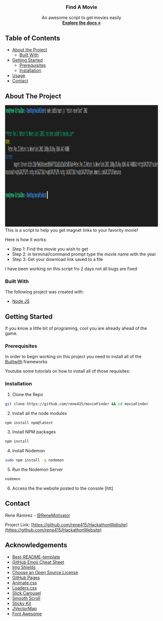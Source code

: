 <!-- PROJECT LOGO -->
<br />
<p align="center">
  <h3 align="center">Find A Movie</h3>

  <p align="center">
    An awesome script to get movies easily
    <br />
    <a href="https://github.com/rene415/movieFinder"><strong>Explore the docs »</strong></a>
    <br />
  </p>
</p>



<!--TABLE OF CONTENTS-->
## Table of Contents

* [About the Project](#about-the-project)
  * [Built With](#built-with)
* [Getting Started](#getting-started)
  * [Prerequisites](#prerequisites)
  * [Installation](#installation)
* [Usage](#usage)
* [Contact](#contact)


<!-- ABOUT THE PROJECT -->
## About The Project
<div align="center">
  <img src="masterScreenshot.png" alt="Logo" width="600" height="400">
</div>
This is a script to help you get magnet links to your favority movie!

Here is how it works: 
* Step 1: Find the movie you wish to get
* Step 2: in terminal/command prompt type the movie name with the year
* Step 3: Get your download link saved to a file

I have been working on this script fro 2 days not all bugs are fixed

### Built With
The following project was created with:
* [Node JS](https://nodejs.org)

<!-- GETTING STARTED -->
## Getting Started

If you know a little bit of programing, cool you are already ahead of the game. 

### Prerequisites

In order to begin working on this project you need to install all of the [Builtwith](#built-with) frameworks

Youtube some tutorials on how to install all of those requisites:

### Installation
1. Clone the Repo
```sh
git clone https://github.com/rene415/movieFinder && cd movieFinder

```
2. Install all the node modules
```sh
npm install npm@latest
```
3. Install NPM packages
```sh
npm install
```
4. Install Nodemon
```sh
sudo npm install -g nodemon
```
5. Run the Nodemon Server
```sh
nodemon
```
6. Access the the website posted to the console
[htt]

<!-- USAGE EXAMPLES --
## Usage

Use this space to show useful examples of how a project can be used. Additional screenshots, code examples and demos work well in this space. You may also link to more resources.

_For more examples, please refer to the [Documentation](https://example.com)_



<!-- CONTRIBUTING --
## Contributing

Contributions are what make the open source community such an amazing place to be learn, inspire, and create. Any contributions you make are **greatly appreciated**.

1. Fork the Project
2. Create your Feature Branch (`git checkout -b feature/AmazingFeature`)
3. Commit your Changes (`git commit -m 'Add some AmazingFeature`)
4. Push to the Branch (`git push origin feature/AmazingFeature`)
5. Open a Pull Request



<!-- LICENSE --
## License

Distributed under the MIT License. See `LICENSE` for more information.



<!-- CONTACT -->
## Contact

Rene Ramirez - [@ReneMotivator](https://twitter.com/ReneMotivator)

Project Link: [https://github.com/rene415/HackathonWebsite](https://github.com/rene415/HackathonWebsite)



<!-- ACKNOWLEDGEMENTS -->
## Acknowledgements
* [Best-README-template](https://github.com/othneildrew/Best-README-Template)
* [GitHub Emoji Cheat Sheet](https://www.webpagefx.com/tools/emoji-cheat-sheet)
* [Img Shields](https://shields.io)
* [Choose an Open Source License](https://choosealicense.com)
* [GitHub Pages](https://pages.github.com)
* [Animate.css](https://daneden.github.io/animate.css)
* [Loaders.css](https://connoratherton.com/loaders)
* [Slick Carousel](https://kenwheeler.github.io/slick)
* [Smooth Scroll](https://github.com/cferdinandi/smooth-scroll)
* [Sticky Kit](http://leafo.net/sticky-kit)
* [JVectorMap](http://jvectormap.com)
* [Font Awesome](https://fontawesome.com)